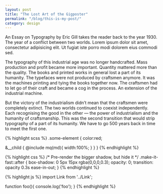 ```yaml
---
layout: post
title: "The Lost Art of the Gigposter"
permalink: "/blog/this-is-my-post/"
category: design
---
```


<p class="lead">An Essay on Typography by Eric Gill takes the reader back to the year 1930. The year of a conflict between two worlds. Lorem ipsum dolor sit amet, consectetur adipisicing elit. Ut fugiat iste porro modi dolorem eius commodi sed.</p>

The typography of this industrial age was no longer handcrafted. Mass production and profit became more important. Quantity mattered more than the quality. The books and printed works in general lost a part of its humanity. The typefaces were not produced by craftsmen anymore. It was the machines printing and tying the books together now. The craftsmen had to let go of their craft and became a cog in the process. An extension of the industrial machine.

But the victory of the industrialism didn’t mean that the craftsmen were completely extinct. The two worlds continued to coexist independently. Each recognising the good in the other — the power of industrialism and the humanity of craftsmanship. This was the second transition that would strip typography of a part of its humanity. We have to go 500 years back in time to meet the first one.

{% highlight scss %}
.some-element {
  color:red;

  &__child {
    @include mq(md){
      width:100%;
    }
  }
}
{% endhighlight %}

{% highlight css %}
/* Pre-render the bigger shadow, but hide it */
.make-it-fast::after {
  box-shadow: 0 5px 15px rgba(0,0,0,0.3);
  opacity: 0;
  transition: opacity 0.3s ease-in-out;
}
{% endhighlight %}

{% highlight js %}
import Link from '../Link';

function foo(){
  console.log('foo');
}
{% endhighlight %}
